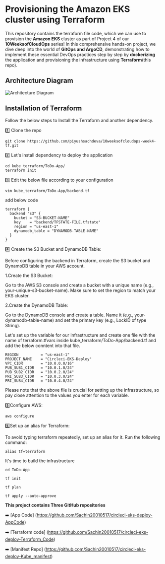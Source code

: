 
# Provisioning the Amazon EKS cluster using Terraform
This repository contains the terraform file code, which we can use to provision the **Amazon EKS** cluster as part of Project 4 of our **10WeeksofCloudOps** series! In this comprehensive hands-on project, we dive deep into the world of **GitOps and ArgoCD**, demonstrating how to implement these essential DevOps practices step by step by **dockerizing** the application and provisioning the infrastructure using **Terraform**(this repo).

## Architecture Diagram

![Architecture Diagram](https://cdn-images-1.medium.com/max/800/1*T5IRoSoiqT8qnYLUprsRUQ.png)


## Installation of Terraform
Follow the below steps to Install the Terraform and another dependency.

1️⃣ Clone the repo

``` git clone https://github.com/piyushsachdeva/10weeksofcloudops-week4-tf.git ```

2️⃣ Let's install dependency to deploy the application

``` 
cd kube_terraform/ToDo-App/
terraform init
```

3️⃣ Edit the below file according to your configuration

`vim kube_terraform/ToDo-App/backend.tf`

add below code

```
terraform {
  backend "s3" {
    bucket = "S3-BUCKET-NAME"
    key    = "backend/TFSTATE-FILE.tfstate"
    region = "us-east-1"
    dynamodb_table = "DYNAMODB-TABLE-NAME"
  }
}
```

4️⃣ Create the S3 Bucket and DynamoDB Table:

Before configuring the backend in Terraform, create the S3 bucket and DynamoDB table in your AWS account.

1.Create the S3 Bucket:

Go to the AWS S3 console and create a bucket with a unique name (e.g., your-unique-s3-bucket-name). Make sure to set the region to match your EKS cluster.

2.Create the DynamoDB Table:

Go to the DynamoDB console and create a table. Name it (e.g., your-dynamodb-table-name) and set the primary key (e.g., LockID of type String).


Let's set up the variable for our Infrastructure and create one file with the name of terraform.tfvars inside kube_terraform/ToDo-App/backend.tf and add the below conntent into that file.

```
REGION          = "us-east-1"
PROJECT_NAME    = "Circleci-EKS-Deploy"
VPC_CIDR        = "10.0.0.0/16"
PUB_SUB1_CIDR   = "10.0.1.0/24"
PUB_SUB2_CIDR   = "10.0.2.0/24"
PRI_SUB3_CIDR   = "10.0.3.0/24"
PRI_SUB4_CIDR   = "10.0.4.0/24"
```

Please note that the above file is crucial for setting up the infrastructure, so pay close attention to the values you enter for each variable.

<!-- The below command will tell you what terraform is going to create.

`terraform plan`

Finally, HIT the below command to create the infrastructure...

`terraform apply`

type yes, and it will prompt you for permission or use --auto-approve in the command above. -->

5️⃣Configure AWS:

```
aws configure
```

6️⃣Set up an alias for Terraform:

To avoid typing terraform repeatedly, set up an alias for it. Run the following command:
```
alias tf=terraform
```
It's time to build the infrastructure
```
cd ToDo-App
```
```
tf init
```
```
tf plan
```
```
tf apply --auto-approve
```

**This project contains Three GitHub repositories**

➡️ [App Code] (https://github.com/Sachin20010517/circleci-eks-deploy-AppCode)

➡️ [Terraform code] (https://github.com/Sachin20010517/circleci-eks-deploy-Terraform_Code)

➡️ [Manifest Repo] (https://github.com/Sachin20010517/circleci-eks-deploy-Kube_manifest)
